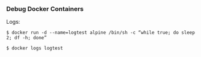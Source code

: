 ### Debug Docker Containers



Logs:
```
$ docker run -d --name=logtest alpine /bin/sh -c “while true; do sleep 2; df -h; done”
```
```
$ docker logs logtest
```